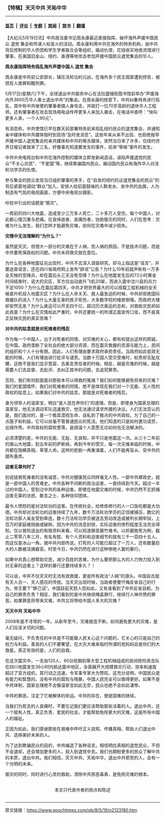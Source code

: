 ### 【特稿】天灭中共 天祐中华

---

#### [首页](../../../..?n2123180) &nbsp;|&nbsp; [评论](../../../../../epoch-comment?n2123180) &nbsp;|&nbsp; [专题](../../../../../epoch-special?n2123180) &nbsp;|&nbsp; [禁闻](../../../../../epoch-news?n2123180) &nbsp;|&nbsp; [禁书](../../../../../books?n2123180) &nbsp;|&nbsp; [翻墙](https://github.com/gfw-breaker/nogfw/blob/master/README.md?n2123180)


<div class="post_content" id="artbody" itemprop="articleBody">
 <!-- article content begin -->
 <p>
  【大纪元5月19日讯】中共政法委书记周永康最近直接指挥、破坏海外声援中国民众
  <ok href="https://www.epochtimes.com/gb/tag/%E9%80%80%E5%85%9A.html">
   退党
  </ok>
  集会和传递人权圣火的活动。周永康利用中共在海外的特务机构，由中共背后控制的华人侨团和学生学者联合会等组织，煽动仇恨，花钱收买地痞流氓进行肇事，在美国旧金山、纽约、香港等地攻击参加声援中国民众退党集会的华人。
 </p>
 <p>
  <b>
   周永康指挥特务捣乱海外声援中国人
   <ok href="https://www.epochtimes.com/gb/tag/%E9%80%80%E5%85%9A.html">
    退党
   </ok>
   集会
  </b>
 </p>
 <p>
  周永康是中共前公安部长，镇压法轮功的元凶，在海外多个民主国家遭到控告，被控反人类罪和酷刑罪。
 </p>
 <p>
  5月17日(星期六)下午，全球退出中共服务中心在法拉盛缅街图书馆前举办“声援海内外3600万华人勇士退出中共”的集会。在周永康的授意下，中共纠集特务进行捣乱，其中有中共唆使的肇事者搞人身攻击，并殴打一位70岁高龄的退休华人工程师。还有肇事者在攻击现场用电话传呼更多人来加入袭击，在电话中直呼：“快叫更多人来，一个人90元”。
 </p>
 <p>
  有消息称，中共使馆已早在数天前部署特务前来捣乱纽约民众的退党集会，并通知亲中媒体和中共媒体按时到现场“及时发消息”。这些年来从来不出现、也拒绝报导声援中国人退党集会的亲共媒体和中共的喉舌媒体，突然当日来了许多，仅纽约世界日报记者就来了三名，好像事先知道要发生的事件，前来“等候”事件的发生。
 </p>
 <p>
  中共中央电视台和中共在海外控制的媒体立即发新闻造谣，诬陷声援退党的民众“不关心灾民”、“不爱国”等，继续欺骗国内民众，煽动国内民众和海外华人对法轮功学员的仇恨。
 </p>
 <p>
  参与集会的民众发现当日组织肇事的黑手，在“自发的纽约抗议退党集会的民众”的背后紧密地调动“群众”加入，安排人给前面鼓噪的人群发水、发中共的血旗，人为制造有气氛的电视画面，方便中央电视台摄影。
 </p>
 <p>
  吵扰中引出的话题是“赈灾”。
 </p>
 <p>
  一周前的四川大地震，造成至少三万多人死亡，二十多万人受伤。每个中国人，对此都心情沉重与悲痛。在哀悼逝者、哀痛伤者，协助赈灾的同时，人们在思考：灾难为什么发生，我们怎样才能避免灾难，如何在灾难中减少损失。
 </p>
 <p>
  <b>
   灾情中无法理解的“为什么？”
  </b>
 </p>
 <p>
  虽然是天灾，但很大一部分的灾难在于人祸，而人祸的原因，不是技术问题，而是中共要死保政权的问题。中共未将救灾放在首位。
 </p>
 <p>
  为什么在各种地震征兆出现时，中共不去深入调查研究，却马上指这是“谣言”，并要追查谣言，还在四川省政府网上发布“辟谣”公告？为什么10年前就声称有一万多全天候的空降兵，却在震后头三天没有空降？为什么在地震发生后的72小时黄金时间结束时，诺大的灾区，军方仅出动直升飞机20架，而进入震中汶川县的兵力不足1000？为什么在震后第四天，中共才把世界最大的可以搭载工程机械的全天候直升机投入地震灾区？为什么在人命关天、救人最急迫的时候，中共却拒绝国际救援队的进入？为什么大量无辜的孩子死伤，大多数学校的楼房倒塌，而政府大楼却安然无恙？为什么奥运可以开支四千亿，超过历次奥运的总和，对救助灾民却如此吝啬？为什么在灾情如此严重时，中共还要统一的所谓正面宣传口径，而不是真正反映灾民的真实苦难？
 </p>
 <p>
  <b>
   对中共的姑息就是对死难者的残忍
  </b>
 </p>
 <p>
  作为每一个中国人，出于对死者的同情、对灾难的关心，都有权提出这样的质疑。在中国，政府垄断了全社会的绝大部分资源，而在震灾救援的资源与能力上，民间的组织和个人十分有限。因此，人们有理由要求政府承担责任。当政府如此低效无能的时候，人们有理由进行批评与谴责。当数十万国人受灾受难时，权贵却无耻炫耀，这绝不是我们显示宽容、去美言责任者的时候。相反，越是灾难的时候，越是需要人们去监督、去批评、去纠正其中的问题，去追究罪责。
 </p>
 <p>
  否则，我们有何脸面面对那些本可以得救的冤魂？我们如何能够避免将来的灾难？我们的爱国情怀、我们对死难者的同情，绝不是体现在我们对一个无能、无人性的政权的姑息上。如果我们对中共的姑息，那就是对死难者的残忍。
 </p>
 <p>
  身为领导人的温家宝，明白“是人民在养你们”的道理。但是，即使身为国家总理的温家宝，他无法调动军队迅速救灾，他无法通过请求外援的决议。人们无法否认的是，我们面对的，是一个极其漠视生命、自私到了极点的中共政权。为了自己的一点面子和利益，它可以丝毫不管普通民众的死活。他们知道的只是如何邀功请赏，出镜作秀。中共政权的腐败堕落，是胡温个人意愿无论如何也无法解决的。
 </p>
 <p>
  必须清楚的是，中共的无能、无耻、无良知，并不只是地震这一次。从三十二年前的唐山大地震，到五年前的萨斯病，再到今年的雪灾，每一次灾难来临的时候，中共都在隐瞒真相、草菅人命。这样的悲剧一再重演着，人们不能再盲从、受中共的摆布愚弄。
 </p>
 <p>
  <b>
   迫害无辜何时了
  </b>
 </p>
 <p>
  别说拯救死难者的没有诚意，中共对健康民众同样毫无人性。一部中共建政史，就是一部中国人的苦难史。中共各种不间断的政治迫害，一直持续到今天。超过一半过的中国人，受到过中共的各种迫害。即使在地震灾难的时候，中共仍然不忘抓捕迫害无辜的访民、敢言之士、各种信仰团体。
 </p>
 <p>
  最令人愤怒的是对法轮功的迫害。在传统社会，给修炼修行的人一口饭吃都是大功德。中共却对法轮功的迫害持续了九年，数千万法轮功学员的正信被镇压，数亿的法轮功家人亲友受到牵连。数十万法轮功学员被送去劳动改造或被判长期牢狱，上百万的家庭被扭曲或破碎。因为中共的消息封锁，实际迫害的惨烈程度无法完全得知，仅以冒险送出的有限资料来看，可以知道罪恶罄竹难书。以折磨致死为例，截止二零零八年三月，有名有姓、有个人资料和迫害细节的就有三千一百四十五人。而这仅是冰山一角，据中共内部传说，打死的人可能已超过了一万人，还有数量巨大的人数被活摘器官。时至今日，中共仍然在进行这种惨绝人寰的暴行。
 </p>
 <p>
  如果中共真心想帮助灾民，减少百姓的苦难，为什么要把那么大的人力物力投入到对无辜的迫害上？这样的暴行还要持续多久？！
 </p>
 <p>
  可以说，中共不仅天灾时无法有效救援，更是所有政治“人祸”的源头。中国自古就有天人合一、天人感应的传统。当天灾出现时候，当政者便要忏悔反省自己的行为，帝王要下“罪己诏”。中国目前天怒人怨如此，又有谁看到了中共反省自躬，为自己的罪责负责？相反，我们看到的是中共继续掩盖罪行，继续行人神共愤的罪恶。如果罪恶将带来灾难，中共又将带给中国人多大的灾难？
 </p>
 <p>
  <b>
   天灭中共 天祐中华
  </b>
 </p>
 <p>
  2008年是不寻常的一年。从新年至今，灾难接连不断。如何避免更大的灾难，是人们应该关切的问题。
 </p>
 <p>
  毫无疑问，不负责任的中共是不可能替人民关心这个问题的，它关心的只是自己的权力与利益。善良的人们不要奢望，在大灾大难来临时所谓的党妈妈会是你们的大救星。真正有效的是，人们的自救。
 </p>
 <p>
  在这次震灾中，一支由120人、60台挖掘机等大型工程机械组成的民间抢险突击队在四川地震发生36小时内抵达震中地区，全面展开大规模救灾行动，效率和速度超过了官方组织。其行动之迅速，令军事专家大为赞叹。这充分说明，中国民众是有能力和智慧的。没有中共的腐败与残暴，中国人民完全可以做得更好。如果不是中共体制，国家总理绝不会像温家宝如此无奈，民众也绝不会如此凄惨。
 </p>
 <p>
  中共的罪恶，注定了它被解体的命运。中共的存在，便是国难的继续。
 </p>
 <p>
  当我们为死去的人哀痛时，不要忘记我们更应该帮助那些活着的人。退出中共，还一个赋有人性，真正负责、爱民的社会，才能帮助免除更大的灾难，这是所有中国人的福祉。
 </p>
 <p>
  正因为如此，我们感谢那些在艰难中呼吁正义良知、传播真相、帮助人们退出中共、选择美好未来的人。
 </p>
 <p>
  为了达到欺骗民众的目的，中共编造了各种谣言。相信明白真相的退党民众，不但不会退却，还会增加更多的人，投入到退党中去。我们也期盼更多的民众了解中共的本质，退出中共。我们相信，天灭中共，天祐中华，退出中共邪党的人，会有一个光明的未来。
 </p>
 <p>
  赈灾的同时，同时进行心灵的救助，清除中共邪恶毒素，是免除灾难的根本。
  <br/>
  <font color="#ffffff">
   (http://www.dajiyuan.com)
  </font>
  <br/>
  <center>
   <font class="GY16">
    本文只代表作者的观点和陈述
   </font>
  </center>
  <br/>
  <center>
   <font class="GY13">
   </font>
  </center>
 </p>
 <!-- article content end -->
 <div id="below_article_ad">
 </div>
</div>


---

原文链接：https://www.epochtimes.com/gb/8/5/19/n2123180.htm